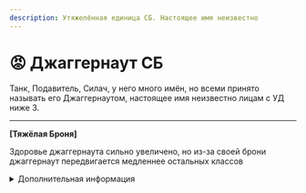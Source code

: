 ```yaml
---
description: Утяжелённая единица СБ. Настоящее имя неизвестно
---
```


# 😡 Джаггернаут СБ

Танк, Подавитель, Силач, у него много имён, но всеми принято называть его Джаггернаутом, настоящее имя неизвестно лицам с УД ниже 3.

***

**\[Тяжёлая Броня]**&#x20;

Здоровье джаггернаута сильно увеличено, но из-за своей брони джаггернаут передвигается медленнее остальных классов

<details>

<summary>Дополнительная информация</summary>

* **Класс**: Сержант МОГ
* **Оружие**: Logicer
* **Уровень доступа**: КК-Охранника
* **Броня**: Тяжёлая
* **Особое снаряжение**: Отсутствует

</details>
